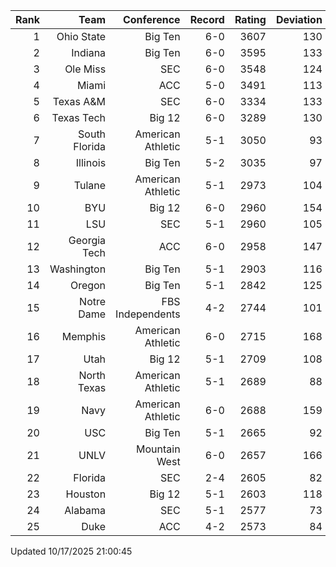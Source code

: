 | Rank  | Team                 | Conference           | Record   | Rating | Deviation |
| ---:  | ---:                 | ---:                 | ---:     | ---:   | ---:      |
| 1     | Ohio State           | Big Ten              | 6-0      | 3607   | 130       |
| 2     | Indiana              | Big Ten              | 6-0      | 3595   | 133       |
| 3     | Ole Miss             | SEC                  | 6-0      | 3548   | 124       |
| 4     | Miami                | ACC                  | 5-0      | 3491   | 113       |
| 5     | Texas A&M            | SEC                  | 6-0      | 3334   | 133       |
| 6     | Texas Tech           | Big 12               | 6-0      | 3289   | 130       |
| 7     | South Florida        | American Athletic    | 5-1      | 3050   | 93        |
| 8     | Illinois             | Big Ten              | 5-2      | 3035   | 97        |
| 9     | Tulane               | American Athletic    | 5-1      | 2973   | 104       |
| 10    | BYU                  | Big 12               | 6-0      | 2960   | 154       |
| 11    | LSU                  | SEC                  | 5-1      | 2960   | 105       |
| 12    | Georgia Tech         | ACC                  | 6-0      | 2958   | 147       |
| 13    | Washington           | Big Ten              | 5-1      | 2903   | 116       |
| 14    | Oregon               | Big Ten              | 5-1      | 2842   | 125       |
| 15    | Notre Dame           | FBS Independents     | 4-2      | 2744   | 101       |
| 16    | Memphis              | American Athletic    | 6-0      | 2715   | 168       |
| 17    | Utah                 | Big 12               | 5-1      | 2709   | 108       |
| 18    | North Texas          | American Athletic    | 5-1      | 2689   | 88        |
| 19    | Navy                 | American Athletic    | 6-0      | 2688   | 159       |
| 20    | USC                  | Big Ten              | 5-1      | 2665   | 92        |
| 21    | UNLV                 | Mountain West        | 6-0      | 2657   | 166       |
| 22    | Florida              | SEC                  | 2-4      | 2605   | 82        |
| 23    | Houston              | Big 12               | 5-1      | 2603   | 118       |
| 24    | Alabama              | SEC                  | 5-1      | 2577   | 73        |
| 25    | Duke                 | ACC                  | 4-2      | 2573   | 84        |

Updated 10/17/2025 21:00:45
